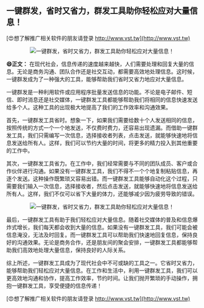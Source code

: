 ## **一键群发，省时又省力，群发工具助你轻松应对大量信息！**

[😍想了解推广相关软件的朋友请登录 http://www.vst.tw](http://www.vst.tw)

 <center><img src="https://vst.tw/MP4/tuiguang/png/2.png" alt="一键群发，省时又省力，群发工具助你轻松应对大量信息！"></center>

**😄正文：**
在现代社会，信息传递的速度越来越快，人们需要处理和回复大量的信息。无论是商务沟通、团队合作还是社交互动，都需要高效地处理信息。这时候，一键群发成为了一种强大的工具，能够帮助我们省时又省力地应对大量信息。

一键群发是一种利用软件或应用程序批量发送信息的功能。不论是电子邮件、短信、即时消息还是社交媒体，一键群发工具都能够帮助我们将相同的信息快速发送给多个人。这种工具的出现极大地提高了我们的工作效率和沟通效果。

首先，一键群发工具省时。想象一下，如果我们需要给数十个人发送相同的信息，按照传统的方式一个一个地发送，不仅费时费力，还容易出现遗漏。而借助一键群发工具，我们只需编写一次信息，选择接收者列表，点击发送，就能够快速地将信息发送给所有人。这样，我们可以节约大量的时间，将更多的精力投入到其他重要的工作中。

其次，一键群发工具省力。在工作中，我们经常需要与不同的团队成员、客户或合作伙伴进行沟通。如果没有一键群发工具，我们不得不一个个地复制粘贴信息，再逐个发送。这种操作既繁琐又容易出错。而一键群发工具能够自动化这个过程，只需要我们输入一次信息，选择接收者，然后点击发送，就能够快速地将信息发送给所有人。这样，我们不仅可以省下大量的体力，还能够减少因为疲劳导致的错误。

 <center><img src="https://vst.tw/MP4/tuiguang/png/7.png" alt="一键群发，省时又省力，群发工具助你轻松应对大量信息！"></center>

最后，一键群发工具有助于我们轻松应对大量信息。随着社交媒体的普及和信息爆炸式增长，我们每天都会收到大量的信息。如果没有一键群发工具，我们可能会被信息淹没，无法及时回复。而一键群发工具可以帮助我们快速地回复信息，保持良好的沟通效果。无论是商务合作，还是朋友间的聚会安排，一键群发工具都能够帮助我们高效地处理大量信息，保持良好的人际关系。

综上所述，一键群发工具成为了现代社会中不可或缺的工具之一。它省时又省力，能够帮助我们轻松应对大量信息。在工作和生活中，利用一键群发工具，我们可以更高效地沟通和协作，提高工作效率，节约时间。让我们抛开繁琐的手动操作，拥抱一键群发工具，享受便捷的信息传递！

[😍想了解推广相关软件的朋友请登录 http://www.vst.tw](http://www.vst.tw)



